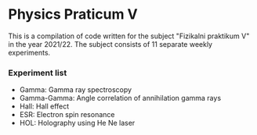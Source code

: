 # Physics Praticum V 
This is a compilation of code written for the subject "Fizikalni praktikum V" in the year 2021/22. The subject
consists of 11 separate weekly experiments.
### Experiment list
* Gamma: Gamma ray spectroscopy
* Gamma-Gamma: Angle correlation of annihilation gamma rays
* Hall: Hall effect
* ESR: Electron spin resonance
* HOL: Holography using He Ne laser
